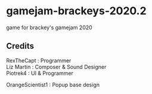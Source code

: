 # gamejam-brackeys-2020.2
game for brackey's gamejam 2020

## Credits
RexTheCapt : Programmer  
Liz Martin : Composer & Sound Designer  
Piotrek4 : UI & Programmer  
  
OrangeScientist1 : Popup base design  